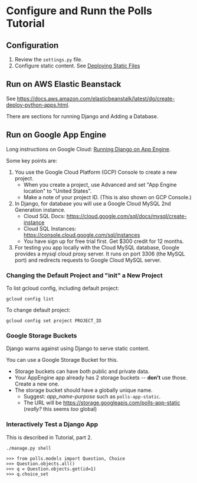# Configure and Runn the Polls Tutorial


## Configuration

1. Review the `settings.py` file.
2. Configure static content. See [Deploying Static Files][static-files]

## Run on AWS Elastic Beanstack

See https://docs.aws.amazon.com/elasticbeanstalk/latest/dg/create-deploy-python-apps.html.

There are sections for running Django and Adding a Database.

## Run on Google App Engine

Long instructions on Google Cloud:
[Running Django on App Engine][django-appengine].

Some key points are:

1. You use the Google Cloud Platform (GCP) Console to create a new project.
   * When you create a project, use Advanced and set "App Engine location" to "United States".
   * Make a note of your project ID. (This is also shown on GCP Console.)
2. In Django, for database you will use a Google Cloud MySQL 2nd Generation instance.
   * Cloud SQL Docs: https://cloud.google.com/sql/docs/mysql/create-instance
   * Cloud SQL Instances: https://console.cloud.google.com/sql/instances
   * You have sign up for free trial first. Get $300 credit for 12 months.
3. For testing you app locally with the Cloud MySQL database, Google provides a mysql cloud proxy server.  It runs on port 3306 (the MySQL port) and redirects requests to Google Cloud MySQL server.

### Changing the Default Project and "init" a New Project

To list gcloud config, including default project:
```
gcloud config list
```
To change default project:
```
gcloud config set project PROJECT_ID
```


### Google Storage Buckets

Django warns against using Django to serve static content.

You can use a Google Storage Bucket for this.
* Storage buckets can have both public and private data.
* Your AppEngine app already has 2 storage buckets -- **don't** use those. Create a new one.
* The storage bucket should have a globally unique name.  
   - Suggest:  *app_name*-*purpose* such as `polls-app-static`.
   - The URL will be https://storage.googleapis.com/polls-app-static (*really?* this seems *too* global)

### Interactively Test a Django App

This is described in Tutorial, part 2.
```shell
./manage.py shell

>>> from polls.models import Question, Choice
>>> Question.objects.all()
>>> q = Question.objects.get(id=1)
>>> q.choice_set
```


[static-files]: https://docs.djangoproject.com/en/2.1/howto/static-files/deployment/
[django-appengine]: https://cloud.google.com/python/django/appengine
